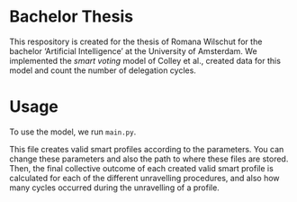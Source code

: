 # Bachelor Thesis

This respository is created for the thesis of Romana Wilschut for the bachelor ‘Artificial Intelligence’ at the University of Amsterdam. We implemented the *smart voting* model of Colley et al., created data for this model and count the number of delegation cycles. 

# Usage
To use the model, we run `main.py`. 

This file creates valid smart profiles according to the parameters. You can change these parameters and also the path to where these files are stored. Then, the final collective outcome of each created valid smart profile is calculated for each of the different unravelling procedures, and also how many cycles occurred during the unravelling of a profile.
